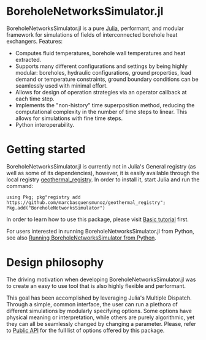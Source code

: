 
# BoreholeNetworksSimulator.jl

BoreholeNetworksSimulator.jl is a pure [Julia](https://julialang.org/), performant, and modular framework for simulations of fields of interconnected borehole heat exchangers.
Features:
- Computes fluid temperatures, borehole wall temperatures and heat extracted. 
- Supports many different configurations and settings by being highly modular: boreholes, hydraulic configurations, ground properties, load demand or temperature  constraints, ground boundary conditions can be seamlessly used with minimal effort. 
- Allows for design of operation strategies via an operator callback at each time step.
- Implements the "non-history" time superposition method, reducing the computational complexity in the number of time steps to linear. This allows for simulations with fine time steps.
- Python interoperability.

# Getting started

BoreholeNetworksSimulator.jl is currently not in Julia's General registry (as well as some of its dependencies), however, it is easily available through the local registry [geothermal_registry](https://github.com/marcbasquensmunoz/geothermal_registry). 
In order to install it, start Julia and run the command:

````
using Pkg; pkg"registry add https://github.com/marcbasquensmunoz/geothermal_registry"; Pkg.add("BoreholeNetworksSimulator")
````

In order to learn how to use this package, please visit [Basic tutorial](@ref) first.

For users interested in running BoreholeNetworksSimulator.jl from Python, see also [Running BoreholeNetworksSimulator from Python](@ref).

# Design philosophy

The driving motivation when developing BoreholeNetworksSimulator.jl was to create an easy to use tool that is also highly flexible and performant.

This goal has been accomplished by leveraging Julia's Multiple Dispatch. Through a simple, common interface, the user can run a plethora of different simulations by modularly specifying options.
Some options have physical meaning or interpretation, while others are purely algorithmic, yet they can all be seamlessly changed by changing a parameter.
Please, refer to [Public API](@ref) for the full list of options offered by this package.
